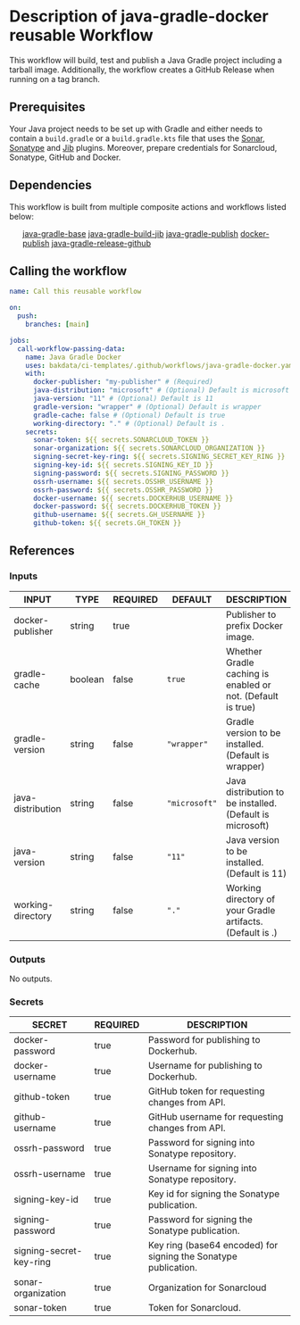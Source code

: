 <h1>Description of java-gradle-docker reusable Workflow</h1>

This workflow will build, test and publish a Java Gradle project including a tarball image. Additionally,
the workflow creates a GitHub Release when running on a tag branch.

<h2>Prerequisites</h2>

Your Java project needs to be set up with Gradle and either needs to contain a <code>build.gradle</code> or a <code>build.gradle.kts</code>
file that uses the <a href="https://github.com/bakdata/gradle-plugins/tree/master/sonar">Sonar</a>, <a href="https://github.com/bakdata/gradle-plugins/tree/master/sonatype">Sonatype</a> and <a href="https://github.com/GoogleContainerTools/jib/tree/master/jib-gradle-plugin">Jib</a> plugins. Moreover, prepare credentials for Sonarcloud, Sonatype, GitHub and Docker.

<h2>Dependencies</h2>

This workflow is built from multiple composite actions and workflows listed below:

<ul>
<a href="https://github.com/bakdata/ci-templates/tree/main/.github/workflows/java-gradle-base.yaml">java-gradle-base</a>
<a href="https://github.com/bakdata/ci-templates/tree/main/actions/java-gradle-build-jib">java-gradle-build-jib</a>
<a href="https://github.com/bakdata/ci-templates/tree/main/actions/java-gradle-publish">java-gradle-publish</a>
<a href="https://github.com/bakdata/ci-templates/tree/main/actions/docker-publish">docker-publish</a>
<a href="https://github.com/bakdata/ci-templates/tree/main/actions/java-gradle-release-github">java-gradle-release-github</a>
</ul>

<h2>Calling the workflow</h2>

```yaml
name: Call this reusable workflow

on:
  push:
    branches: [main]

jobs:
  call-workflow-passing-data:
    name: Java Gradle Docker
    uses: bakdata/ci-templates/.github/workflows/java-gradle-docker.yaml@main
    with:
      docker-publisher: "my-publisher" # (Required)
      java-distribution: "microsoft" # (Optional) Default is microsoft
      java-version: "11" # (Optional) Default is 11
      gradle-version: "wrapper" # (Optional) Default is wrapper
      gradle-cache: false # (Optional) Default is true
      working-directory: "." # (Optional) Default is .
    secrets:
      sonar-token: ${{ secrets.SONARCLOUD_TOKEN }}
      sonar-organization: ${{ secrets.SONARCLOUD_ORGANIZATION }}
      signing-secret-key-ring: ${{ secrets.SIGNING_SECRET_KEY_RING }}
      signing-key-id: ${{ secrets.SIGNING_KEY_ID }}
      signing-password: ${{ secrets.SIGNING_PASSWORD }}
      ossrh-username: ${{ secrets.OSSHR_USERNAME }}
      ossrh-password: ${{ secrets.OSSHR_PASSWORD }}
      docker-username: ${{ secrets.DOCKERHUB_USERNAME }}
      docker-password: ${{ secrets.DOCKERHUB_TOKEN }}
      github-username: ${{ secrets.GH_USERNAME }}
      github-token: ${{ secrets.GH_TOKEN }}
```

<h2>References</h2>

<h3>Inputs</h3>

<!-- AUTO-DOC-INPUT:START - Do not remove or modify this section -->

|       INPUT       |  TYPE   | REQUIRED |    DEFAULT    |                         DESCRIPTION                         |
|-------------------|---------|----------|---------------|-------------------------------------------------------------|
| docker-publisher  | string  |   true   |               |              Publisher to prefix Docker image.              |
|   gradle-cache    | boolean |  false   |    <code>true</code>     | Whether Gradle caching is enabled or not. (Default is true) |
|  gradle-version   | string  |  false   |  <code>"wrapper"</code>  |    Gradle version to be installed. (Default is wrapper)     |
| java-distribution | string  |  false   | <code>"microsoft"</code> |  Java distribution to be installed. (Default is microsoft)  |
|   java-version    | string  |  false   |    <code>"11"</code>     |        Java version to be installed. (Default is 11)        |
| working-directory | string  |  false   |     <code>"."</code>     | Working directory of your Gradle artifacts. (Default is .)  |

<!-- AUTO-DOC-INPUT:END -->

<h3>Outputs</h3>

<!-- AUTO-DOC-OUTPUT:START - Do not remove or modify this section -->
No outputs.
<!-- AUTO-DOC-OUTPUT:END -->

<h3>Secrets</h3>

<!-- AUTO-DOC-SECRETS:START - Do not remove or modify this section -->

|         SECRET          | REQUIRED |                           DESCRIPTION                           |
|-------------------------|----------|-----------------------------------------------------------------|
|     docker-password     |   true   |              Password for publishing to Dockerhub.              |
|     docker-username     |   true   |              Username for publishing to Dockerhub.              |
|      github-token       |   true   |          GitHub token for requesting changes from API.          |
|     github-username     |   true   |        GitHub username for requesting changes from API.         |
|     ossrh-password      |   true   |         Password for signing into Sonatype repository.          |
|     ossrh-username      |   true   |         Username for signing into Sonatype repository.          |
|     signing-key-id      |   true   |          Key id for signing the Sonatype publication.           |
|    signing-password     |   true   |         Password for signing the Sonatype publication.          |
| signing-secret-key-ring |   true   | Key ring (base64 encoded) for signing the Sonatype publication. |
|   sonar-organization    |   true   |                   Organization for Sonarcloud                   |
|       sonar-token       |   true   |                      Token for Sonarcloud.                      |

<!-- AUTO-DOC-SECRETS:END -->
